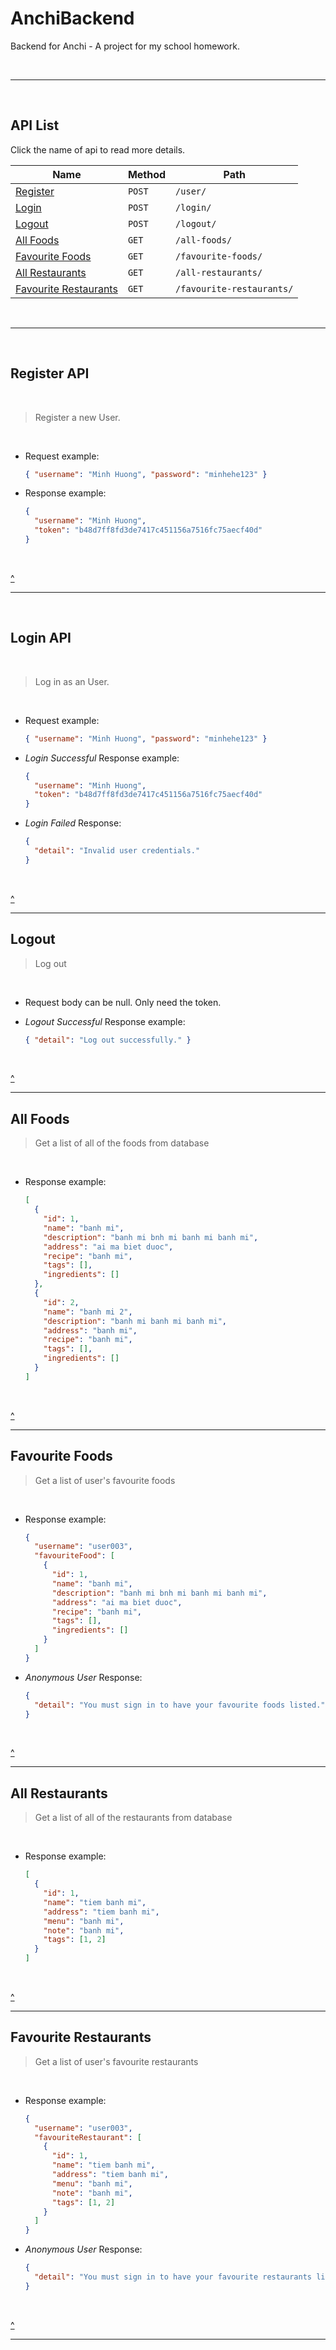 # AnchiBackend

Backend for Anchi - A project for my school homework.

<br>

---

<br>

## API List

Click the name of api to read more details.

| Name                                            | Method | Path                      |
| ----------------------------------------------- | ------ | ------------------------- |
| [Register](#register-api)                       | `POST` | `/user/`                  |
| [Login](#login-api)                             | `POST` | `/login/`                 |
| [Logout](#logout)                               | `POST` | `/logout/`                |
| [All Foods](#all-foods)                         | `GET`  | `/all-foods/`             |
| [Favourite Foods](#favourite-foods)             | `GET`  | `/favourite-foods/`       |
| [All Restaurants](#all-restaurants)             | `GET`  | `/all-restaurants/`       |
| [Favourite Restaurants](#favourite-restaurants) | `GET`  | `/favourite-restaurants/` |

<br>

---

<br>

## Register API

<br>

> Register a new User.

<br>

- Request example:

  ```json
  { "username": "Minh Huong", "password": "minhehe123" }
  ```

- Response example:

  ```json
  {
    "username": "Minh Huong",
    "token": "b48d7ff8fd3de7417c451156a7516fc75aecf40d"
  }
  ```

<br>

[^](#api-list)

---

<br>

## Login API

<br>

> Log in as an User.

<br>

- Request example:

  ```json
  { "username": "Minh Huong", "password": "minhehe123" }
  ```

- _Login Successful_ Response example:

  ```json
  {
    "username": "Minh Huong",
    "token": "b48d7ff8fd3de7417c451156a7516fc75aecf40d"
  }
  ```

- _Login Failed_ Response:

  ```json
  {
    "detail": "Invalid user credentials."
  }
  ```

<br>

[^](#api-list)

---

## Logout

> Log out

<br>

- Request body can be null. Only need the token.

- _Logout Successful_ Response example:

  ```json
  { "detail": "Log out successfully." }
  ```

<br>

[^](#api-list)

---

## All Foods

> Get a list of all of the foods from database

<br>

- Response example:

  ```json
  [
    {
      "id": 1,
      "name": "banh mi",
      "description": "banh mi bnh mi banh mi banh mi",
      "address": "ai ma biet duoc",
      "recipe": "banh mi",
      "tags": [],
      "ingredients": []
    },
    {
      "id": 2,
      "name": "banh mi 2",
      "description": "banh mi banh mi banh mi",
      "address": "banh mi",
      "recipe": "banh mi",
      "tags": [],
      "ingredients": []
    }
  ]
  ```

<br>

[^](#api-list)

---

## Favourite Foods

> Get a list of user's favourite foods

<br>

- Response example:

  ```json
  {
    "username": "user003",
    "favouriteFood": [
      {
        "id": 1,
        "name": "banh mi",
        "description": "banh mi bnh mi banh mi banh mi",
        "address": "ai ma biet duoc",
        "recipe": "banh mi",
        "tags": [],
        "ingredients": []
      }
    ]
  }
  ```

- _Anonymous User_ Response:

  ```json
  {
    "detail": "You must sign in to have your favourite foods listed."
  }
  ```

<br>

[^](#api-list)

---

## All Restaurants

> Get a list of all of the restaurants from database

<br>

- Response example:

  ```json
  [
    {
      "id": 1,
      "name": "tiem banh mi",
      "address": "tiem banh mi",
      "menu": "banh mi",
      "note": "banh mi",
      "tags": [1, 2]
    }
  ]
  ```

<br>

[^](#api-list)

---

## Favourite Restaurants

> Get a list of user's favourite restaurants

<br>

- Response example:

  ```json
  {
    "username": "user003",
    "favouriteRestaurant": [
      {
        "id": 1,
        "name": "tiem banh mi",
        "address": "tiem banh mi",
        "menu": "banh mi",
        "note": "banh mi",
        "tags": [1, 2]
      }
    ]
  }
  ```

- _Anonymous User_ Response:

  ```json
  {
    "detail": "You must sign in to have your favourite restaurants listed."
  }
  ```

<br>

[^](#api-list)

---
